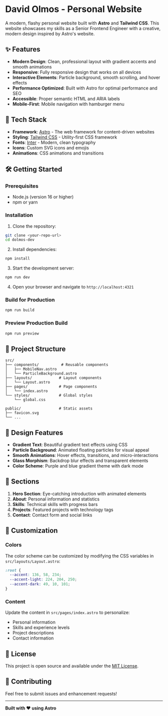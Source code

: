 # David Olmos - Personal Website

A modern, flashy personal website built with **Astro** and **Tailwind CSS**. This website showcases my skills as a Senior Frontend Engineer with a creative, modern design inspired by Astro's website.

## ✨ Features

- **Modern Design**: Clean, professional layout with gradient accents and smooth animations
- **Responsive**: Fully responsive design that works on all devices
- **Interactive Elements**: Particle background, smooth scrolling, and hover effects
- **Performance Optimized**: Built with Astro for optimal performance and SEO
- **Accessible**: Proper semantic HTML and ARIA labels
- **Mobile-First**: Mobile navigation with hamburger menu

## 🚀 Tech Stack

- **Framework**: [Astro](https://astro.build/) - The web framework for content-driven websites
- **Styling**: [Tailwind CSS](https://tailwindcss.com/) - Utility-first CSS framework
- **Fonts**: [Inter](https://fonts.google.com/specimen/Inter) - Modern, clean typography
- **Icons**: Custom SVG icons and emojis
- **Animations**: CSS animations and transitions

## 🛠️ Getting Started

### Prerequisites

- Node.js (version 16 or higher)
- npm or yarn

### Installation

1. Clone the repository:
```bash
git clone <your-repo-url>
cd dolmos-dev
```

2. Install dependencies:
```bash
npm install
```

3. Start the development server:
```bash
npm run dev
```

4. Open your browser and navigate to `http://localhost:4321`

### Build for Production

```bash
npm run build
```

### Preview Production Build

```bash
npm run preview
```

## 📁 Project Structure

```
src/
├── components/          # Reusable components
│   ├── MobileNav.astro
│   └── ParticleBackground.astro
├── layouts/            # Layout components
│   └── Layout.astro
├── pages/              # Page components
│   └── index.astro
└── styles/             # Global styles
    └── global.css

public/                 # Static assets
├── favicon.svg
└── ...
```

## 🎨 Design Features

- **Gradient Text**: Beautiful gradient text effects using CSS
- **Particle Background**: Animated floating particles for visual appeal
- **Smooth Animations**: Hover effects, transitions, and micro-interactions
- **Glass Morphism**: Backdrop blur effects and transparent elements
- **Color Scheme**: Purple and blue gradient theme with dark mode

## 📱 Sections

1. **Hero Section**: Eye-catching introduction with animated elements
2. **About**: Personal information and statistics
3. **Skills**: Technical skills with progress bars
4. **Projects**: Featured projects with technology tags
5. **Contact**: Contact form and social links

## 🔧 Customization

### Colors
The color scheme can be customized by modifying the CSS variables in `src/layouts/Layout.astro`:

```css
:root {
  --accent: 136, 58, 234;
  --accent-light: 224, 204, 250;
  --accent-dark: 49, 10, 101;
}
```

### Content
Update the content in `src/pages/index.astro` to personalize:
- Personal information
- Skills and experience levels
- Project descriptions
- Contact information

## 📄 License

This project is open source and available under the [MIT License](LICENSE).

## 🤝 Contributing

Feel free to submit issues and enhancement requests!

---

**Built with ❤️ using Astro**
